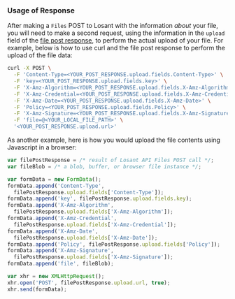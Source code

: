 <!-- markdownlint-disable MD002 -->

### Usage of Response

After making a `Files` POST to Losant with the information *about* your file, you will need to make a second request, using the information in the `upload` field of the [file post response](schemas.md#file-post-response), to perform the actual upload of your file. For example, below is how to use curl and the file post response to perform the upload of the file data:

```bash
curl -X POST \
  -F 'Content-Type=<YOUR_POST_RESPONSE.upload.fields.Content-Type>' \
  -F 'key=<YOUR_POST_RESPONSE.upload.fields.key>' \
  -F 'X-Amz-Algorithm=<YOUR_POST_RESPONSE.upload.fields.X-Amz-Algorithm>' \
  -F 'X-Amz-Credential=<YOUR_POST_RESPONSE.upload.fields.X-Amz-Credential>' \
  -F 'X-Amz-Date=<YOUR_POST_RESPONSE.upload.fields.X-Amz-Date>' \
  -F 'Policy=<YOUR_POST_RESPONSE.upload.fields.Policy>' \
  -F 'X-Amz-Signature=<YOUR_POST_RESPONSE.upload.fields.X-Amz-Signature>' \
  -F 'file=@<YOUR_LOCAL_FILE_PATH>' \
  '<YOUR_POST_RESPONSE.upload.url>'
```

As another example, here is how you would upload the file contents using Javascript in a browser:

```javascript
var filePostResponse = /* result of Losant API Files POST call */;
var fileBlob = /* a blob, buffer, or browser file instance */;

var formData = new FormData();
formData.append('Content-Type',
  filePostResponse.upload.fields['Content-Type']);
formData.append('key', filePostResponse.upload.fields.key);
formData.append('X-Amz-Algorithm',
  filePostResponse.upload.fields['X-Amz-Algorithm']);
formData.append('X-Amz-Credential',
  filePostResponse.upload.fields['X-Amz-Credential']);
formData.append('X-Amz-Date',
  filePostResponse.upload.fields['X-Amz-Date']);
formData.append('Policy', filePostResponse.upload.fields['Policy']);
formData.append('X-Amz-Signature',
  filePostResponse.upload.fields['X-Amz-Signature']);
formData.append('file', fileBlob);

var xhr = new XMLHttpRequest();
xhr.open('POST', filePostResponse.upload.url, true);
xhr.send(formData);
```